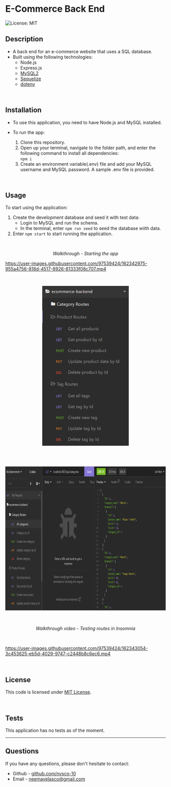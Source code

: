 # E-Commerce Back End
![License: MIT](https://img.shields.io/badge/License-MIT-yellow.svg) 

## Description

- A back end for an e-commerce website that uses a SQL database.
- Built using the following technologies:
    - Node.js
    - Express.js
    - [MySQL2](https://www.npmjs.com/package/mysql)
    - [Sequelize](https://www.npmjs.com/package/sequelize)
    - [dotenv](https://www.npmjs.com/package/dotenv)

<br>

## Installation

* To use this application, you need to have Node.js and MySQL installed.

* To run the app:
    1. Clone this repository.
    2. Open up your terminal, navigate to the folder path, and enter the following command to install all dependencies:<br>
    ```npm i```
    3. Create an environment variable(.env) file and add your MySQL username and MySQL password. A sample .env file is provided.

<br>

## Usage

To start using the application:
1. Create the development database and seed it with test data:
    - Login to MySQL and run the schema.
    - In the terminal, enter ```npm run seed``` to seed the database wiith data.
2. Enter ```npm start``` to start running the application.

<br>
<p align="center">
    <i>Walkthrough - Starting the app</i>
</p>

https://user-images.githubusercontent.com/97539424/162342975-955a4756-818d-4517-8926-81333f08c707.mp4

<br>
<p align="center">
    <img src="./assets/img/routes2.PNG" alt="screenshot of application" height="500px">
</p>
<br>

<br>
<p align="center">
    <img src="./assets/img/routes.PNG" alt="screenshot of application" height="450px">
</p>
<br>


<p align="center">
    <i>Walkthrough video - Testing routes in Insomnia</i>
</p>
<br>

https://user-images.githubusercontent.com/97539424/162343054-3c453625-eb5d-4029-9747-c2448b8c6ec6.mp4

<br>

## License
This code is licensed under [MIT License](https://mit-license.org/).

<br>

## Tests
This application has no tests as of the moment.
<br>

<hr>

## Questions
If you have any questions, please don't hesitate to contact:
 * Github - [github.com/nvsco-10](https://github.com/nvsco-10)
 * Email - neemavelasco@gmail.com

